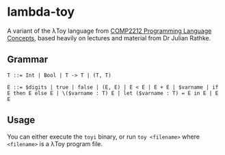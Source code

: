 # lambda-toy

A variant of the λToy language from [COMP2212 Programming Language Concepts](https://www.southampton.ac.uk/courses/modules/comp2212), based
heavily on lectures and material from Dr Julian Rathke.

## Grammar

```
T ::= Int | Bool | T -> T | (T, T)

E ::= $digits | true | false | (E, E) | E < E | E + E | $varname | if E then E else E | \($varname : T) E | let ($varname : T) = E in E | E E
```

## Usage

You can either execute the `toyi` binary, or run `toy <filename>` where `<filename>` is a λToy program file.